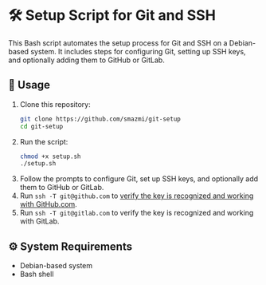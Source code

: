 # 🛠️ Setup Script for Git and SSH

This Bash script automates the setup process for Git and SSH on a Debian-based system. It includes steps for configuring Git, setting up SSH keys, and optionally adding them to GitHub or GitLab.

## 🚀 Usage

1. Clone this repository:
   ```bash
   git clone https://github.com/smazmi/git-setup
   cd git-setup
   ```
2. Run the script:
   ```bash
   chmod +x setup.sh
   ./setup.sh
   ```
3. Follow the prompts to configure Git, set up SSH keys, and optionally add them to GitHub or GitLab.
4. Run `ssh -T git@github.com` to [verify the key is recognized and working with GitHub.com](https://docs.github.com/en/authentication/keeping-your-account-and-data-secure/githubs-ssh-key-fingerprints).
5. Run `ssh -T git@gitlab.com` to verify the key is recognized and working with GitLab.
  
## ⚙️ System Requirements

- Debian-based system
- Bash shell

